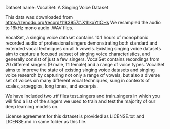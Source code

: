 Dataset name: VocalSet: A Singing Voice Dataset 

This data was downloaded from https://zenodo.org/record/1193957#.X1hkxYtlCHs
We resampled the audio to 16kHz mono audio .WAV files. 

VocalSet, a singing voice dataset contains 10.1 hours of monophonic recorded audio of professional singers demonstrating both standard and extended vocal techniques on all 5 vowels. Existing singing voice datasets aim to capture a focused subset of singing voice characteristics, and generally consist of just a few singers. VocalSet contains recordings from 20 different singers (9 male, 11 female) and a range of voice types.  VocalSet aims to improve the state of existing singing voice datasets and singing voice research by capturing not only a range of vowels, but also a diverse set of voices on many different vocal techniques, sung in contexts of scales, arpeggios, long tones, and excerpts.

We have included two .rtf files test_singers and train_singers in which you will find a list of the singers we used to train and test the majority of our deep learning models on.

License agreement for this dataset is provided as LICENSE.txt and LICENSE.md in same folder as this file. 